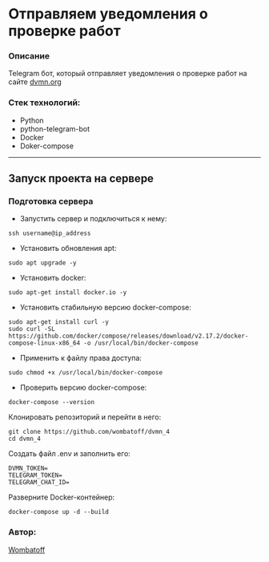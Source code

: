 # Отправляем уведомления о проверке работ
### Описание
Telegram бот, который отправляет уведомления о проверке работ на сайте [dvmn.org](https://dvmn.org/)

### Стек технологий:
- Python
- python-telegram-bot
- Docker
- Doker-compose
---


## Запуск проекта на сервере

### Подготовка сервера
- Запустить сервер и подключиться к нему:
```
ssh username@ip_address
```
- Установить обновления apt:
```
sudo apt upgrade -y
```
- Установить docker:
```
sudo apt-get install docker.io -y
```
- Установить стабильную версию docker-compose: 
```
sudo apt-get install curl -y
sudo curl -SL https://github.com/docker/compose/releases/download/v2.17.2/docker-compose-linux-x86_64 -o /usr/local/bin/docker-compose
```
- Применить к файлу права доступа: 
```
sudo chmod +x /usr/local/bin/docker-compose
```
- Проверить версию docker-compose:
```
docker-compose --version
```  
Клонировать репозиторий и перейти в него:
```
git clone https://github.com/wombatoff/dvmn_4
cd dvmn_4
```
Создать файл .env и заполнить его:
```
DVMN_TOKEN=
TELEGRAM_TOKEN=
TELEGRAM_CHAT_ID=
```
Разверните Docker-контейнер:
```
docker-compose up -d --build
```
### Автор:

[Wombatoff](https://github.com/wombatoff/)